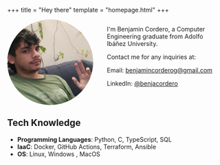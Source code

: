 +++
title = "Hey there"
template = "homepage.html"
+++
<style>
.container {
  display: flex;
  align-items: flex-start;
  gap: 2rem;
  flex-direction: row-reverse;
}

.profile-img {
  width: 200px;
  height: 200px;
  border-radius: 50%;
  object-fit: cover;
}

@media (max-width: 768px) {
  .container {
    flex-direction: column;
    align-items: center;
    text-align: center;
  }
  
  .profile-img {
    margin-bottom: 1rem;
  }
}
</style>

<div class="container">
<div>
<p>I'm Benjamin Cordero, a Computer Engineering graduate from Adolfo Ibáñez University.</p>
<!-- <p>Check out some of my projects!</p> -->
<p>Contact me for any inquiries at: </p>
<p><i class="fas fa-envelope"> </i> Email: <a href="mailto:benjamincorderog@gmail.com">benjamincorderog@gmail.com</a>
<p><i class="fab fa-linkedin"></i> LinkedIn: <a href="https://www.linkedin.com/in/benjacordero/">@benjacordero</a></p>
</div>
<img src="hello.jpg" alt="Profile picture" class="profile-img">
</div>

## Tech Knowledge
- **Programming Languages**: Python, C, TypeScript, SQL
- **IaaC**: Docker, GitHub Actions, Terraform, Ansible
- **OS**: Linux, Windows , MacOS

